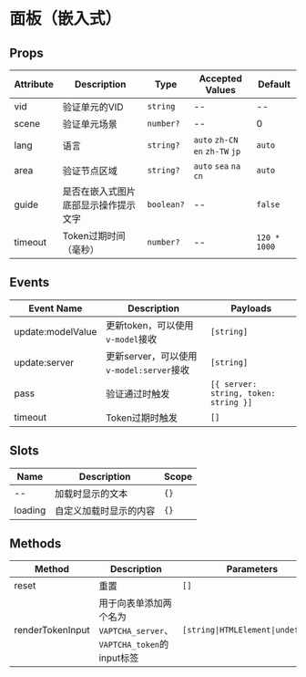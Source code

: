 <script setup>
</script>

# 面板（嵌入式）

## Props

| Attribute | Description                          | Type       | Accepted Values                  | Default      |
| --------- | ------------------------------------ | ---------- | -------------------------------- | ------------ |
| vid       | 验证单元的VID                        | `string`   | --                               | --           |
| scene     | 验证单元场景                         | `number?`  | --                               | 0            |
| lang      | 语言                                 | `string?`  | `auto` `zh-CN` `en` `zh-TW` `jp` | `auto`       |
| area      | 验证节点区域                         | `string?`  | `auto` `sea` `na` `cn`           | `auto`       |
| guide     | 是否在嵌入式图片底部显示操作提示文字 | `boolean?` | --                               | `false`      |
| timeout   | Token过期时间（毫秒）                | `number?`  | --                               | `120 * 1000` |

## Events

| Event Name        | Description                              | Payloads                              |
| ----------------- | ---------------------------------------- | ------------------------------------- |
| update:modelValue | 更新token，可以使用`v-model`接收         | `[string]`                            |
| update:server     | 更新server，可以使用`v-model:server`接收 | `[string]`                            |
| pass              | 验证通过时触发                           | `[{ server: string, token: string }]` |
| timeout           | Token过期时触发                          | `[]`                                  |

## Slots

| Name    | Description            | Scope |
| ------- | ---------------------- | ----- |
| --      | 加载时显示的文本       | `{}`  |
| loading | 自定义加载时显示的内容 | `{}`  |

## Methods

| Method           | Description                                                        | Parameters                         |
| ---------------- | ------------------------------------------------------------------ | ---------------------------------- |
| reset            | 重置                                                               | `[]`                               |
| renderTokenInput | 用于向表单添加两个名为`VAPTCHA_server`、`VAPTCHA_token`的input标签 | `[string\|HTMLElement\|undefined]` |
